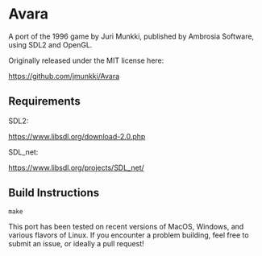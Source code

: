 # Avara

A port of the 1996 game by Juri Munkki, published by Ambrosia Software, using SDL2 and OpenGL.

Originally released under the MIT license here:

https://github.com/jmunkki/Avara


## Requirements

SDL2:

https://www.libsdl.org/download-2.0.php

SDL_net:

https://www.libsdl.org/projects/SDL_net/


## Build Instructions

`make`

This port has been tested on recent versions of MacOS, Windows, and various flavors of Linux. If you encounter a
problem building, feel free to submit an issue, or ideally a pull request!
